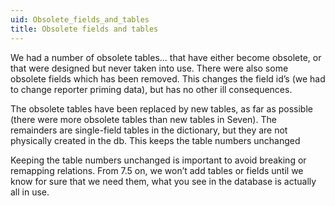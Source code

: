 ```yaml
---
uid: Obsolete_fields_and_tables
title: Obsolete fields and tables
---
```


We had a number of obsolete tables... that have either become obsolete, or that were designed but never taken into use.
There were also some obsolete fields which has been removed. This changes the field id’s (we had to change reporter priming data), but has no other ill consequences.

The obsolete tables have been replaced by new tables, as far as possible (there were more obsolete tables than new tables in Seven). The remainders are single-field tables in the dictionary, but they are not physically created in the db. This keeps the table numbers unchanged

Keeping the table numbers unchanged is important to avoid breaking or remapping relations.
From 7.5 on, we won’t add tables or fields until we know for sure that we need them, what you see in the database is actually all in use.